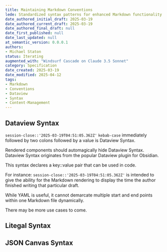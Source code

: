 ```yaml
---
title: Maintaining Markdown Conventions
lede: Standardized syntax patterns for enhanced Markdown functionality beyond traditional frontmatter
date_authored_initial_draft: 2025-03-19
date_authored_current_draft: 2025-03-19
date_authored_final_draft: null
date_first_published: null
date_last_updated: null
at_semantic_version: 0.0.0.1
authors: 
- Michael Staton
status: Iterating
augmented_with: "Windsurf Cascade on Claude 3.5 Sonnet"
category: Specification
date_created: 2025-03-19
date_modified: 2025-04-12
tags:
- Markdown
- Conventions
- Dataview
- Syntax
- Content-Management
---
```


## Dataview Syntax
`session-close::'2025-03-19T04:51:05.362Z'`
`kebab-case` immediately followed by two colons followed by a value is Dataview Syntax. 

Rendered components should automagically hide Dataview Syntax. Dataview Syntax originates from the popular Dataview plugin for Obsidian. 

This syntax declares a key::value pair that can be used in code. 

For instance:
`session-close::'2025-03-19T04:51:05.362Z'`
is intended to give the ability for the Markdown rendering to display the time the author finished writing that particular draft. 

While YAML is useful, it cannot demarcate multiple start and end points within one Markdown file dynamically. 

There may be more use cases to come.

## Litegal Syntax

## JSON Canvas Syntax